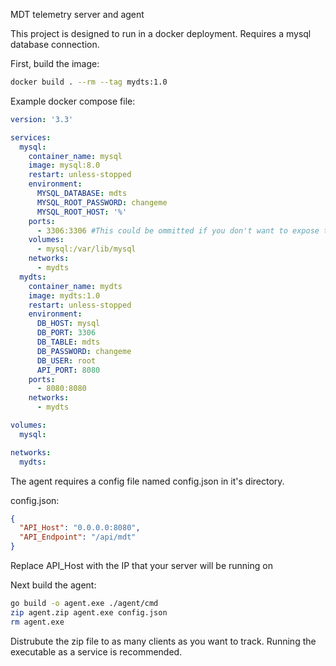 MDT telemetry server and agent

This project is designed to run in a docker deployment. Requires a mysql database connection.

First, build the image:
```bash
docker build . --rm --tag mydts:1.0
```

Example docker compose file:
```yaml
version: '3.3'

services:
  mysql:
    container_name: mysql
    image: mysql:8.0
    restart: unless-stopped
    environment:
      MYSQL_DATABASE: mdts
      MYSQL_ROOT_PASSWORD: changeme
      MYSQL_ROOT_HOST: '%'
    ports:
      - 3306:3306 #This could be ommitted if you don't want to expose the mysql service. However, we use a different service to display collected information that needs this access
    volumes:
      - mysql:/var/lib/mysql
    networks:
      - mydts
  mydts:
    container_name: mydts
    image: mydts:1.0
    restart: unless-stopped
    environment:
      DB_HOST: mysql 
      DB_PORT: 3306
      DB_TABLE: mdts
      DB_PASSWORD: changeme
      DB_USER: root
      API_PORT: 8080
    ports:
      - 8080:8080
    networks:
      - mydts

volumes:
  mysql:

networks:
  mydts:
```
The agent requires a config file named config.json in it's directory.

config.json:
```json
{
  "API_Host": "0.0.0.0:8080",
  "API_Endpoint": "/api/mdt"
}
```
Replace API_Host with the IP that your server will be running on 

Next build the agent:
```bash
go build -o agent.exe ./agent/cmd
zip agent.zip agent.exe config.json
rm agent.exe
```

Distrubute the zip file to as many clients as you want to track. Running the executable as a service is recommended.